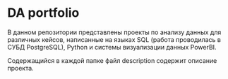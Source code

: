 # DA portfolio
В данном репозитории представлены проекты по анализу данных для различных кейсов, написанные на языках SQL (работа проводилась в СУБД PostgreSQL), Python и системы визуализации данных PowerBI.

Содержащийся в каждой папке файл description содержит описание проекта. 
